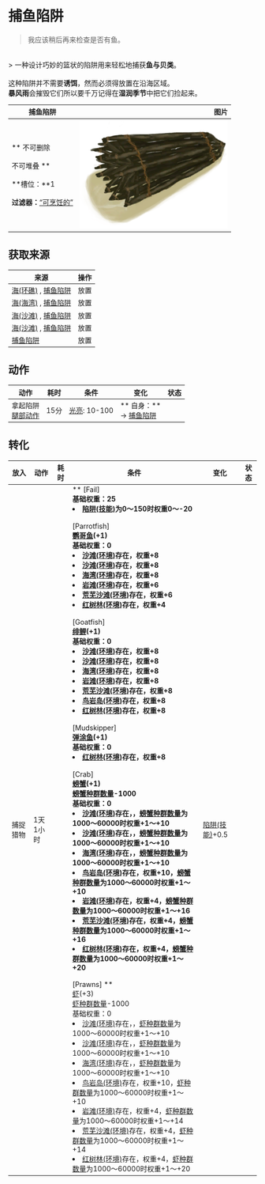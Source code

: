 # 捕鱼陷阱  
> 我应该稍后再来检查是否有鱼。  
<br>  
> 一种设计巧妙的篮状的陷阱用来轻松地捕获<b>鱼与贝类</b>。<br><br>这种陷阱并不需要<b>诱饵</b>，然而必须得放置在沿海区域。<br><b>暴风雨</b>会摧毁它们所以要千万记得在<b>湿润季节</b>中把它们捡起来。  
  
  捕鱼陷阱  |   图片   
 ----  |  ----:   
 ** 不可删除 **<br><br>** 不可堆叠 **<br><br>**槽位：**1<br><br>**过滤器：**[“可烹饪的”](tag_Cookable.md)  |  <img decoding="async" src="Sprite/FishTrap.png" href="a.md" style="max-width:300px;max-height:300px;">   
  
## 获取来源  
来源  |  操作  
----  |  ----  
[海(环礁)](Sea_Atoll.md) , [捕鱼陷阱](FishTrap.md)  |  放置  
[海(海湾)](Sea_Bay.md) , [捕鱼陷阱](FishTrap.md)  |  放置  
[海(沙滩)](Sea_Beach.md) , [捕鱼陷阱](FishTrap.md)  |  放置  
[海(沙滩)](Sea_Cove.md) , [捕鱼陷阱](FishTrap.md)  |  放置  
[捕鱼陷阱](FishTrap.md)  |  放置  
## 动作  
动作  |  耗时  |  条件  |  变化  |  状态  
----  |  ----  |  ----  |  ----  |  ----  
拿起陷阱<br>[腿部动作](LegAction.md)  |  15分  |  [光亮](Light.md): 10-100  |  ** 自身：**<br>→ [捕鱼陷阱](FishTrap.md)  |    
## 转化  
放入  |  动作  |  耗时  |  条件  |  变化  |  状态  
----  |  ----  |  ----  |  ----  |  ----  |  ----  
  |  捕捉猎物  |  1天1小时  |    |  ** [Fail] **<br>基础权重：25<li>[陷阱(技能)](Skill_Trapping.md)为0～150时权重0～-20</li><br>** [Parrotfish] **<br>  [鹦哥鱼](ParrotFish.md)(+1)<br>基础权重：0<li>[沙滩(环境)](Env_Beach.md)存在，权重+8</li><li>[沙滩(环境)](Env_Cove.md)存在，权重+8</li><li>[海湾(环境)](Env_Bay.md)存在，权重+8</li><li>[岩滩(环境)](Env_Rocks.md)存在，权重+6</li><li>[荒芜沙滩(环境)](Env_DesolateBeach.md)存在，权重+6</li><li>[红树林(环境)](Env_Mangroves.md)存在，权重+4</li><br>** [Goatfish] **<br>  [绯鲤](Goatfish.md)(+1)<br>基础权重：0<li>[沙滩(环境)](Env_Beach.md)存在，权重+8</li><li>[沙滩(环境)](Env_Cove.md)存在，权重+8</li><li>[海湾(环境)](Env_Bay.md)存在，权重+8</li><li>[岩滩(环境)](Env_Rocks.md)存在，权重+8</li><li>[荒芜沙滩(环境)](Env_DesolateBeach.md)存在，权重+8</li><li>[鸟岩岛(环境)](Env_BirdRock.md)存在，权重+8</li><li>[红树林(环境)](Env_Mangroves.md)存在，权重+8</li><br>** [Mudskipper] **<br>  [弹涂鱼](Mudskipper.md)(+1)<br>基础权重：0<li>[红树林(环境)](Env_Mangroves.md)存在，权重+8</li><br>** [Crab] **<br>  [螃蟹](Crab.md)(+1)<br>[螃蟹种群数量](Pop_Crab.md)-1000<br>基础权重：0<li>[沙滩(环境)](Env_Beach.md)存在，，[螃蟹种群数量](Pop_Crab.md)为1000～60000时权重+1～+10</li><li>[沙滩(环境)](Env_Cove.md)存在，，[螃蟹种群数量](Pop_Crab.md)为1000～60000时权重+1～+10</li><li>[海湾(环境)](Env_Bay.md)存在，，[螃蟹种群数量](Pop_Crab.md)为1000～60000时权重+1～+10</li><li>[鸟岩岛(环境)](Env_BirdRock.md)存在，权重+10，[螃蟹种群数量](Pop_Crab.md)为1000～60000时权重+1～+10</li><li>[岩滩(环境)](Env_Rocks.md)存在，权重+4，[螃蟹种群数量](Pop_Crab.md)为1000～60000时权重+1～+16</li><li>[荒芜沙滩(环境)](Env_DesolateBeach.md)存在，权重+4，[螃蟹种群数量](Pop_Crab.md)为1000～60000时权重+1～+16</li><li>[红树林(环境)](Env_Mangroves.md)存在，权重+4，[螃蟹种群数量](Pop_Crab.md)为1000～60000时权重+1～+20</li><br>** [Prawns] **<br>  [虾](Prawns.md)(+3)<br>[虾种群数量](Pop_Prawn.md)-1000<br>基础权重：0<li>[沙滩(环境)](Env_Beach.md)存在，，[虾种群数量](Pop_Prawn.md)为1000～60000时权重+1～+10</li><li>[沙滩(环境)](Env_Cove.md)存在，，[虾种群数量](Pop_Prawn.md)为1000～60000时权重+1～+10</li><li>[海湾(环境)](Env_Bay.md)存在，，[虾种群数量](Pop_Prawn.md)为1000～60000时权重+1～+10</li><li>[鸟岩岛(环境)](Env_BirdRock.md)存在，权重+10，[虾种群数量](Pop_Prawn.md)为1000～60000时权重+1～+10</li><li>[岩滩(环境)](Env_Rocks.md)存在，权重+4，[虾种群数量](Pop_Prawn.md)为1000～60000时权重+1～+14</li><li>[荒芜沙滩(环境)](Env_DesolateBeach.md)存在，权重+4，[虾种群数量](Pop_Prawn.md)为1000～60000时权重+1～+14</li><li>[红树林(环境)](Env_Mangroves.md)存在，权重+4，[虾种群数量](Pop_Prawn.md)为1000～60000时权重+1～+20</li>  |  [陷阱(技能)](Skill_Trapping.md)+0.5  


<script>document.title="捕鱼陷阱 - 卡牌生存百科 Card Survival Wiki";</script>